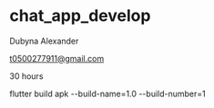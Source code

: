 # chat_app_develop

Dubyna Alexander

t0500277911@gmail.com

30 hours

flutter build apk --build-name=1.0 --build-number=1
